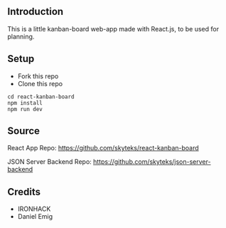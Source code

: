 
## Introduction

This is a little kanban-board web-app made with React.js,
to be used for planning.

## Setup

- Fork this repo
- Clone this repo

```shell
cd react-kanban-board
npm install
npm run dev
```
## Source

React App Repo:
https://github.com/skyteks/react-kanban-board

JSON Server Backend Repo:
https://github.com/skyteks/json-server-backend




## Credits

- IRONHACK
- Daniel Emig